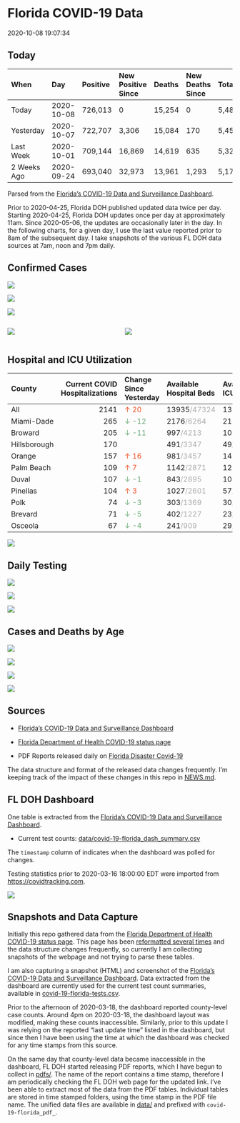 Florida COVID-19 Data
================
2020-10-08 19:07:34

## Today

| When        | Day        | Positive | New Positive Since | Deaths | New Deaths Since | Total     |
| :---------- | :--------- | :------- | :----------------- | :----- | :--------------- | :-------- |
| Today       | 2020-10-08 | 726,013  | 0                  | 15,254 | 0                | 5,489,758 |
| Yesterday   | 2020-10-07 | 722,707  | 3,306              | 15,084 | 170              | 5,459,711 |
| Last Week   | 2020-10-01 | 709,144  | 16,869             | 14,619 | 635              | 5,325,835 |
| 2 Weeks Ago | 2020-09-24 | 693,040  | 32,973             | 13,961 | 1,293            | 5,179,499 |

Parsed from the [Florida’s COVID-19 Data and Surveillance
Dashboard](https://fdoh.maps.arcgis.com/apps/opsdashboard/index.html#/8d0de33f260d444c852a615dc7837c86).

Prior to 2020-04-25, Florida DOH published updated data twice per day.
Starting 2020-04-25, Florida DOH updates once per day at approximately
11am. Since 2020-05-06, the updates are occasionally later in the day.
In the following charts, for a given day, I use the last value reported
prior to 8am of the subsequent day. I take snapshots of the various FL
DOH data sources at 7am, noon and 7pm daily.

## Confirmed Cases

![](plots/covid-19-florida-daily-test-changes.png)

![](plots/covid-19-florida-deaths-by-day.png)

![](plots/covid-19-florida-county-top-6.png)

<div class="columns">

<div class="column is-full-mobile">

![](plots/covid-19-florida-testing.png)

</div>

<div class="column is-full-mobile">

![](plots/covid-19-florida-total-positive.png)

</div>

</div>

## Hospital and ICU Utilization

| County       | Current COVID Hospitalizations | Change Since Yesterday                    | Available Hospital Beds                      | Available ICU Beds                         |
| :----------- | -----------------------------: | :---------------------------------------- | :------------------------------------------- | :----------------------------------------- |
| All          |                           2141 | <span style="color: #EC4E20">↑ 20</span>  | 13935<span style="color: #aaa">/47324</span> | 1318<span style="color: #aaa">/4736</span> |
| Miami-Dade   |                            265 | <span style="color: #6BAA75">↓ -12</span> | 2176<span style="color: #aaa">/6264</span>   | 215<span style="color: #aaa">/734</span>   |
| Broward      |                            205 | <span style="color: #6BAA75">↓ -11</span> | 997<span style="color: #aaa">/4213</span>    | 102<span style="color: #aaa">/363</span>   |
| Hillsborough |                            170 |                                           | 491<span style="color: #aaa">/3347</span>    | 49<span style="color: #aaa">/331</span>    |
| Orange       |                            157 | <span style="color: #EC4E20">↑ 16</span>  | 981<span style="color: #aaa">/3457</span>    | 146<span style="color: #aaa">/258</span>   |
| Palm Beach   |                            109 | <span style="color: #EC4E20">↑ 7</span>   | 1142<span style="color: #aaa">/2871</span>   | 121<span style="color: #aaa">/281</span>   |
| Duval        |                            107 | <span style="color: #6BAA75">↓ -1</span>  | 843<span style="color: #aaa">/2895</span>    | 109<span style="color: #aaa">/327</span>   |
| Pinellas     |                            104 | <span style="color: #EC4E20">↑ 3</span>   | 1027<span style="color: #aaa">/2601</span>   | 57<span style="color: #aaa">/232</span>    |
| Polk         |                             74 | <span style="color: #6BAA75">↓ -3</span>  | 303<span style="color: #aaa">/1369</span>    | 30<span style="color: #aaa">/138</span>    |
| Brevard      |                             71 | <span style="color: #6BAA75">↓ -5</span>  | 402<span style="color: #aaa">/1227</span>    | 23<span style="color: #aaa">/142</span>    |
| Osceola      |                             67 | <span style="color: #6BAA75">↓ -4</span>  | 241<span style="color: #aaa">/909</span>     | 29<span style="color: #aaa">/98</span>     |

![](plots/covid-19-florida-icu-usage.png)

## Daily Testing

![](plots/covid-19-florida-tests-per-case.png)

<!-- ![](plots/covid-19-florida-change-new-cases.png) -->

![](plots/covid-19-florida-tests-percent-positive.png)

![](plots/covid-19-florida-test-and-case-growth.png)

## Cases and Deaths by Age

![](plots/covid-19-florida-weekly-events-by-age.png)

![](plots/covid-19-florida-age.png)

![](plots/covid-19-florida-age-deaths.png)

![](plots/covid-19-florida-age-sex.png)

## Sources

  - [Florida’s COVID-19 Data and Surveillance
    Dashboard](https://fdoh.maps.arcgis.com/apps/opsdashboard/index.html#/8d0de33f260d444c852a615dc7837c86)

  - [Florida Department of Health COVID-19 status
    page](http://www.floridahealth.gov/diseases-and-conditions/COVID-19/)

  - PDF Reports released daily on [Florida Disaster
    Covid-19](http://www.floridahealth.gov/diseases-and-conditions/COVID-19/)

The data structure and format of the released data changes frequently.
I’m keeping track of the impact of these changes in this repo in
[NEWS.md](NEWS.md).

## FL DOH Dashboard

One table is extracted from the [Florida’s COVID-19 Data and
Surveillance
Dashboard](https://fdoh.maps.arcgis.com/apps/opsdashboard/index.html#/8d0de33f260d444c852a615dc7837c86).

  - Current test counts:
    [data/covid-19-florida\_dash\_summary.csv](data/covid-19-florida_dash_summary.csv)

The `timestamp` column of indicates when the dashboard was polled for
changes.

Testing statistics prior to 2020-03-16 18:00:00 EDT were imported from
<https://covidtracking.com>.

![](screenshots/fodh_maps_arcgis_com__apps__opsdashboard.png)

## Snapshots and Data Capture

Initially this repo gathered data from the [Florida Department of Health
COVID-19 status
page](http://www.floridahealth.gov/diseases-and-conditions/COVID-19/).
This page has been [reformatted several
times](screenshots/floridahealth_gov__diseases-and-conditions__COVID-19.png)
and the data structure changes frequently, so currently I am collecting
snapshots of the webpage and not trying to parse these tables.

I am also capturing a snapshot (HTML) and screenshot of the [Florida’s
COVID-19 Data and Surveillance
Dashboard](https://fdoh.maps.arcgis.com/apps/opsdashboard/index.html#/8d0de33f260d444c852a615dc7837c86).
Data extracted from the dashboard are currently used for the current
test count summaries, available in
[covid-19-florida-tests.csv](covid-19-florida-tests.csv).

Prior to the afternoon of 2020-03-18, the dashboard reported
county-level case counts. Around 4pm on 2020-03-18, the dashboard layout
was modified, making these counts inaccessible. Similarly, prior to this
update I was relying on the reported “last update time” listed in the
dashboard, but since then I have been using the time at which the
dashboard was checked for any time stamps from this source.

On the same day that county-level data became inaccessible in the
dashboard, FL DOH started releasing PDF reports, which I have begun to
collect in [pdfs/](pdfs/). The name of the report contains a time stamp,
therefore I am periodically checking the FL DOH web page for the updated
link. I’ve been able to extract most of the data from the PDF tables.
Individual tables are stored in time stamped folders, using the time
stamp in the PDF file name. The unified data files are available in
[data/](data/) and prefixed with `covid-19-florida_pdf_`.
